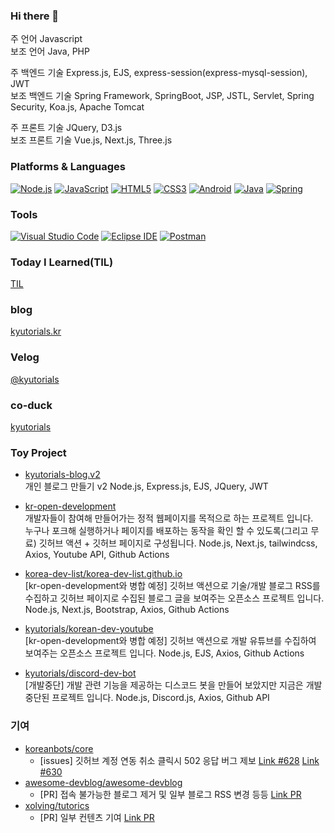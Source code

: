 ### Hi there 👋
주 언어 Javascript<br/>
보조 언어 Java, PHP<br/>

주 백엔드 기술 Express.js, EJS, express-session(express-mysql-session), JWT<br/>
보조 백엔드 기술 Spring Framework, SpringBoot, JSP, JSTL, Servlet, Spring Security, Koa.js, Apache Tomcat<br/>

주 프론트 기술 JQuery, D3.js<br/>
보조 프론트 기술 Vue.js, Next.js, Three.js

### Platforms & Languages
[![Node.js](https://img.shields.io/badge/Node.js-339933?style=flat-square&logo=Node.js&logoColor=FFFFFF)](#)
[![JavaScript](https://img.shields.io/badge/JavaScript-F7DF1E?style=flat-square&logo=JavaScript&logoColor=FFFFFF)](#)
[![HTML5](https://img.shields.io/badge/HTML5-E34F26?style=flat-square&logo=HTML5&logoColor=FFFFFF)](#)
[![CSS3](https://img.shields.io/badge/CSS3-1572B6?style=flat-square&logo=CSS3&logoColor=FFFFFF)](#)
[![Android](https://img.shields.io/badge/Android-3DDC84?style=flat-square&logo=Android&logoColor=FFFFFF)](#)
[![Java](https://img.shields.io/badge/Java-007396?style=flat-square&logo=Java&logoColor=FFFFFF)](#)
[![Spring](https://img.shields.io/badge/Spring-6DB33F?style=flat-square&logo=Spring&logoColor=FFFFFF)](#)

### Tools
[![Visual Studio Code](https://img.shields.io/badge/Visual%20Studio%20Code-007ACC?style=flat-square&logo=Visual%20Studio%20Code&logoColor=FFFFFF)](#)
[![Eclipse IDE](https://img.shields.io/badge/Eclipse%20IDE-2C2255?style=flat-square&logo=Eclipse%20IDE&logoColor=FFFFFF)](#)
[![Postman](https://img.shields.io/badge/Postman-FF6C37?style=flat-square&logo=Postman&logoColor=FFFFFF)](#)

### Today I Learned(TIL)
[TIL](https://github.com/kyutorials/TIL)

### blog
[kyutorials.kr](https://kyutorials.kr)

### Velog
[@kyutorials](https://velog.io/@kyutorials)

<!--
### disquiet.io
[@kyutorials](https://disquiet.io/@kyutorials)
-->

### co-duck
[kyutorials](https://co-duck.com/ducks/kyutorials)

### Toy Project

- [kyutorials-blog.v2](https://github.com/kyutorials/kyutorials-blog.v2.git)   
  개인 블로그 만들기 v2
  Node.js, Express.js, EJS, JQuery, JWT

- [kr-open-development](https://github.com/kr-open-development)   
  개발자들이 참여해 만들어가는 정적 웹페이지를 목적으로 하는 프로젝트 입니다.   
  누구나 포크해 실행하거나 페이지를 배포하는 동작을 확인 할 수 있도록(그리고 무료) 깃허브 액션 + 깃허브 페이지로 구성됩니다.
  Node.js, Next.js, tailwindcss, Axios, Youtube API, Github Actions

- [korea-dev-list/korea-dev-list.github.io](https://github.com/korea-dev-list/korea-dev-list.github.io)   
  [kr-open-development와 병합 예정] 깃허브 액션으로 기술/개발 블로그 RSS를 수집하고 깃허브 페이지로 수집된 블로그 글을 보여주는 오픈소스 프로젝트 입니다.
  Node.js, Next.js, Bootstrap, Axios, Github Actions

- [kyutorials/korean-dev-youtube](https://github.com/kyutorials/korean-dev-youtube)   
  [kr-open-development와 병합 예정] 깃허브 액션으로 개발 유튜브를 수집하여 보여주는 오픈소스 프로젝트 입니다.
  Node.js, EJS, Axios, Github Actions

- [kyutorials/discord-dev-bot](https://github.com/kyutorials/discord-dev-bot)   
  [개발중단] 개발 관련 기능을 제공하는 디스코드 봇을 만들어 보았지만 지금은 개발 중단된 프로젝트 입니다.
  Node.js, Discord.js, Axios, Github API

### 기여
- [koreanbots/core](https://github.com/koreanbots/core)
  * [issues] 깃허브 계정 연동 취소 클릭시 502 응답 버그 제보 [Link #628](https://github.com/koreanbots/core/issues/628) [Link #630](https://github.com/koreanbots/core/issues/630)
- [awesome-devblog/awesome-devblog](https://github.com/awesome-devblog/awesome-devblog)
  * [PR] 접속 불가능한 블로그 제거 및 일부 블로그 RSS 변경 등등 [Link PR](https://github.com/awesome-devblog/awesome-devblog/pulls?q=is%3Apr+author%3Akyutorials)
- [xolving/tutorics](https://github.com/xolving/tutorics)
  * [PR] 일부 컨텐츠 기여 [Link PR](https://github.com/xolving/tutorics/pulls?q=is%3Apr+author%3Akyutorials)

<!--
**kyutorials/kyutorials** is a ✨ _special_ ✨ repository because its `README.md` (this file) appears on your GitHub profile.

Here are some ideas to get you started:

- 🔭 I’m currently working on ...
- 🌱 I’m currently learning ...
- 👯 I’m looking to collaborate on ...
- 🤔 I’m looking for help with ...
- 💬 Ask me about ...
- 📫 How to reach me: ...
- 😄 Pronouns: ...
- ⚡ Fun fact: ...
-->
